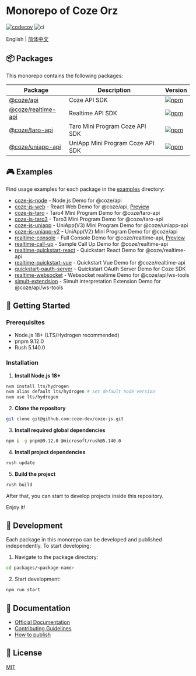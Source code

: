 # Monorepo of Coze Orz
[![codecov](https://codecov.io/gh/coze-dev/coze-js/graph/badge.svg?token=W5EBMZ0NUE)](https://codecov.io/gh/coze-dev/coze-js) ![ci](https://github.com/coze-dev/coze-js/actions/workflows/ci@main.yml/badge.svg)

English | [简体中文](./README.zh-CN.md)

## 📦 Packages

This monorepo contains the following packages:

| Package | Description | Version |
|---------|------------|---------|
| [@coze/api](./packages/coze-js) | Coze API SDK | [![npm](https://img.shields.io/npm/v/@coze/api.svg)](https://www.npmjs.com/package/@coze/api) |
| [@coze/realtime-api](./packages/realtime-api) | Realtime API SDK | [![npm](https://img.shields.io/npm/v/@coze/realtime-api.svg)](https://www.npmjs.com/package/@coze/realtime-api) |
| [@coze/taro-api](./packages/coze-taro) | Taro Mini Program Coze API SDK | [![npm](https://img.shields.io/npm/v/@coze/taro-api.svg)](https://www.npmjs.com/package/@coze/taro-api) |
| [@coze/uniapp-api](./packages/coze-uniapp) | UniApp Mini Program Coze API SDK | [![npm](https://img.shields.io/npm/v/@coze/uniapp-api.svg)](https://www.npmjs.com/package/@coze/uniapp-api) |


## 🎮 Examples

Find usage examples for each package in the [examples](./examples) directory:

- [coze-js-node](./examples/coze-js-node) - Node.js Demo for @coze/api
- [coze-js-web](./examples/coze-js-web) - React Web Demo for @coze/api, [Preview](https://coze-js-web-example.surge.sh/)
- [coze-js-taro](./examples/coze-js-taro) - Taro4 Mini Program Demo for @coze/taro-api
- [coze-js-taro3](./examples/coze-js-taro3) - Taro3 Mini Program Demo for @coze/taro-api
- [coze-js-uniapp](./examples/coze-js-uniapp) - UniApp(V3) Mini Program Demo for @coze/uniapp-api
- [coze-js-uniapp-v2](./examples/coze-js-uniapp-v2) - UniApp(V2) Mini Program Demo for @coze/api
- [realtime-console](./examples/realtime-console) - Full Console Demo for @coze/realtime-api, [Preview](https://coze.cn/open-platform/realtime/playground)
- [realtime-call-up](./examples/realtime-call-up) - Sample Call Up Demo for @coze/realtime-api
- [realtime-quickstart-react](./examples/realtime-quickstart-react) - Quickstart React Demo for @coze/realtime-api
- [realtime-quickstart-vue](./examples/realtime-quickstart-vue) - Quickstart Vue Demo for @coze/realtime-api
- [quickstart-oauth-server](./examples/quickstart-oauth-server) - Quickstart OAuth Server Demo for Coze SDK
- [realtime-websocket](./examples/realtime-websocket) - Websocket realtime Demo for @coze/api/ws-tools
- [simult-extendsion](./examples/simult-extendsion) - Simult interpretation Extension Demo for @coze/api/ws-tools

## 🚀 Getting Started

### Prerequisites

- Node.js 18+ (LTS/Hydrogen recommended)
- pnpm 9.12.0
- Rush 5.140.0

### Installation

1. **Install Node.js 18+**

``` bash
nvm install lts/hydrogen
nvm alias default lts/hydrogen # set default node version
nvm use lts/hydrogen
```

2. **Clone the repository**

``` bash
git clone git@github.com:coze-dev/coze-js.git
```

3. **Install required global dependencies**

``` bash
npm i -g pnpm@9.12.0 @microsoft/rush@5.140.0
```

4. **Install project dependencies**

``` bash
rush update
```

5. **Build the project**

``` bash
rush build
```

After that, you can start to develop projects inside this repository.

Enjoy it!

## 🔨 Development

Each package in this monorepo can be developed and published independently. To start developing:

1. Navigate to the package directory:

``` bash
cd packages/<package-name>
```

2. Start development:

``` bash
npm run start
```

## 📖 Documentation

- [Official Documentation](https://www.coze.com/docs/developer_guides/nodejs_overview)
- [Contributing Guidelines](./CONTRIBUTING.md)
- [How to publish](./docs/publish.md)

## 📄 License

[MIT](./LICENSE)
